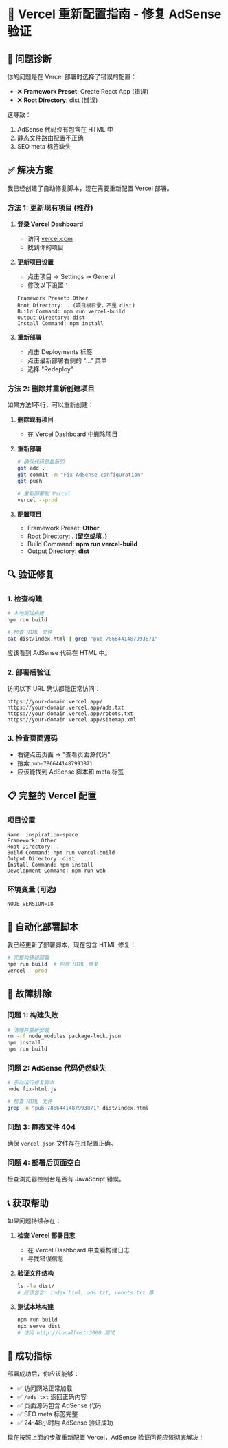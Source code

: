 # 🔧 Vercel 重新配置指南 - 修复 AdSense 验证

## 🚨 问题诊断

你的问题是在 Vercel 部署时选择了错误的配置：
- ❌ **Framework Preset**: Create React App (错误)
- ❌ **Root Directory**: dist (错误)

这导致：
1. AdSense 代码没有包含在 HTML 中
2. 静态文件路由配置不正确
3. SEO meta 标签缺失

## ✅ 解决方案

我已经创建了自动修复脚本，现在需要重新配置 Vercel 部署。

### 方法 1: 更新现有项目 (推荐)

1. **登录 Vercel Dashboard**
   - 访问 [vercel.com](https://vercel.com)
   - 找到你的项目

2. **更新项目设置**
   - 点击项目 → Settings → General
   - 修改以下设置：

   ```
   Framework Preset: Other
   Root Directory: . (项目根目录，不是 dist)
   Build Command: npm run vercel-build
   Output Directory: dist
   Install Command: npm install
   ```

3. **重新部署**
   - 点击 Deployments 标签
   - 点击最新部署右侧的 "..." 菜单
   - 选择 "Redeploy"

### 方法 2: 删除并重新创建项目

如果方法1不行，可以重新创建：

1. **删除现有项目**
   - 在 Vercel Dashboard 中删除项目

2. **重新部署**
   ```bash
   # 确保代码是最新的
   git add .
   git commit -m "Fix AdSense configuration"
   git push

   # 重新部署到 Vercel
   vercel --prod
   ```

3. **配置项目**
   - Framework Preset: **Other**
   - Root Directory: **. (留空或填 .)**
   - Build Command: **npm run vercel-build**
   - Output Directory: **dist**

## 🔍 验证修复

### 1. 检查构建
```bash
# 本地测试构建
npm run build

# 检查 HTML 文件
cat dist/index.html | grep "pub-7866441487993871"
```

应该看到 AdSense 代码在 HTML 中。

### 2. 部署后验证

访问以下 URL 确认都能正常访问：

```
https://your-domain.vercel.app/
https://your-domain.vercel.app/ads.txt
https://your-domain.vercel.app/robots.txt
https://your-domain.vercel.app/sitemap.xml
```

### 3. 检查页面源码

- 右键点击页面 → "查看页面源代码"
- 搜索 `pub-7866441487993871`
- 应该能找到 AdSense 脚本和 meta 标签

## 📋 完整的 Vercel 配置

### 项目设置
```
Name: inspiration-space
Framework: Other
Root Directory: . 
Build Command: npm run vercel-build
Output Directory: dist
Install Command: npm install
Development Command: npm run web
```

### 环境变量 (可选)
```
NODE_VERSION=18
```

## 🚀 自动化部署脚本

我已经更新了部署脚本，现在包含 HTML 修复：

```bash
# 完整构建和部署
npm run build  # 包含 HTML 修复
vercel --prod
```

## 🔧 故障排除

### 问题 1: 构建失败
```bash
# 清理并重新安装
rm -rf node_modules package-lock.json
npm install
npm run build
```

### 问题 2: AdSense 代码仍然缺失
```bash
# 手动运行修复脚本
node fix-html.js

# 检查 HTML 文件
grep -n "pub-7866441487993871" dist/index.html
```

### 问题 3: 静态文件 404
确保 `vercel.json` 文件存在且配置正确。

### 问题 4: 部署后页面空白
检查浏览器控制台是否有 JavaScript 错误。

## 📞 获取帮助

如果问题持续存在：

1. **检查 Vercel 部署日志**
   - 在 Vercel Dashboard 中查看构建日志
   - 寻找错误信息

2. **验证文件结构**
   ```bash
   ls -la dist/
   # 应该包含: index.html, ads.txt, robots.txt 等
   ```

3. **测试本地构建**
   ```bash
   npm run build
   npx serve dist
   # 访问 http://localhost:3000 测试
   ```

## 🎯 成功指标

部署成功后，你应该能够：

- ✅ 访问网站正常加载
- ✅ `/ads.txt` 返回正确内容
- ✅ 页面源码包含 AdSense 代码
- ✅ SEO meta 标签完整
- ✅ 24-48小时后 AdSense 验证成功

现在按照上面的步骤重新配置 Vercel，AdSense 验证问题应该彻底解决！